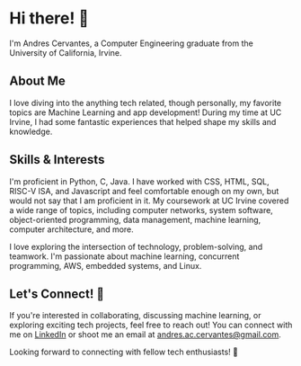 # Hi there! 👋
I'm Andres Cervantes, a Computer Engineering graduate from the University of California, Irvine.

## About Me 
I love diving into the anything tech related, though personally, my favorite topics are Machine Learning and app development! During my time at UC Irvine, I had some fantastic experiences that helped shape my skills and knowledge.

## Skills & Interests
I'm proficient in Python, C, Java. I have worked with CSS, HTML, SQL, RISC-V ISA, and Javascript and feel comfortable enough on my own, but would not say that I am proficient in it. My coursework at UC Irvine covered a wide range of topics, including computer networks, system software, object-oriented programming, data management, machine learning, computer architecture, and more.

I love exploring the intersection of technology, problem-solving, and teamwork. I'm passionate about machine learning, concurrent programming, AWS, embedded systems, and Linux.

## Let's Connect! 🤝

If you're interested in collaborating, discussing machine learning, or exploring exciting tech projects, feel free to reach out! You can connect with me on [LinkedIn](https://www.linkedin.com/in/andres-ac-cervantes/) or shoot me an email at [andres.ac.cervantes@gmail.com](mailto:andres.ac.cervantes@gmail.com).

Looking forward to connecting with fellow tech enthusiasts! 🚀


<!---
cervand/cervand is a ✨ special ✨ repository because its `README.md` (this file) appears on your GitHub profile.
You can click the Preview link to take a look at your changes.
--->
